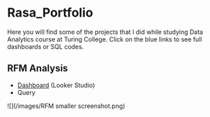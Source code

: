 # Rasa_Portfolio
Here you will find some of the projects that I did while studying Data Analytics course at Turing College. 
Click on the blue links to see full dashboards or SQL codes.

## RFM Analysis

- [Dashboard](https://lookerstudio.google.com/reporting/6c50f8f5-e0f9-4c05-b420-7b6789e8bfff) (Looker Studio)
- Query

![](/images/RFM smaller screenshot.png)




